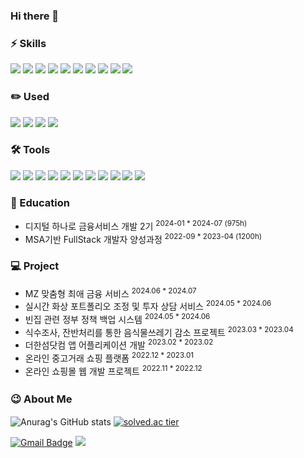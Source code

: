 ### Hi there 👋

### ⚡ Skills
<img src="https://img.shields.io/badge/Java-007396?style=flat&logo=OpenJDK&logoColor=white"> <img src="https://img.shields.io/badge/JavaScript-F7DF1E?style=flat&logo=Javascript&logoColor=white"> <img src="https://img.shields.io/badge/HTML5-E34F26?style=flat-square&logo=html5&logoColor=white"/> <img src="https://img.shields.io/badge/CSS-1572B6?style=flat&logo=css3&logoColor=white"> <img src="https://img.shields.io/badge/JSP-CC6699?style=flat&logo=Jsp&logoColor=white"> <img src="https://img.shields.io/badge/jQuery-CC6666?style=flat&logo=jQuery&logoColor=white"> <img src="https://img.shields.io/badge/MySQL-4479A1?style=flat&logo=MySQL&logoColor=white"> <img src="https://img.shields.io/badge/ORACLE-F80000?style=flat-square&logo=ORACLE&logoColor=white"/> <img src="https://img.shields.io/badge/MyBatis-660033?style=flat&logo=MyBatis&logoColor=white"> <img src="https://img.shields.io/badge/React-61DAFB?style=flat-square&logo=React&logoColor=white"/>

### ✏️ Used
<img src="https://img.shields.io/badge/Python-3776AB?style=flat-square&logo=Python&logoColor=white"/> <img src="https://img.shields.io/badge/Kotlin-7F52FF?style=flat-square&logo=Kotlin&logoColor=white"/> <img src="https://img.shields.io/badge/Android-3DDC84?style=flat-square&logo=Android&logoColor=white"/> <img src="https://img.shields.io/badge/Flask-000000?style=flat-square&logo=Flask&logoColor=white"/> 

### 🛠️ Tools
<img src="https://img.shields.io/badge/Eclipse IDE-2C2255?style=flat-square&logo=Eclipse IDE&logoColor=white"/> <img src="https://img.shields.io/badge/IntelliJ_IDEA-000000?style=flat&logo=intellij-idea&logoColor=white"> <img src="https://img.shields.io/badge/GitHub-FFCCCC?style=flat&logo=GitHub&logoColor=white"> <img src="https://img.shields.io/badge/Spring Boot-6DB33F?style=flat&logo=Spring Boot&logoColor=white"> <img src="https://img.shields.io/badge/Spring-6DB33F?style=flat-square&logo=Spring&logoColor=white"/> <img src="https://img.shields.io/badge/Slack-4A154B?style=flat&logo=Slack&logoColor=white"> <img src="https://img.shields.io/badge/Notion-FFFF99?style=flat&logo=Notion&logoColor=white"> <img src="https://img.shields.io/badge/Spring Security-6DB33F?style=flat-square&logo=Spring Security&logoColor=white"/> <img src="https://img.shields.io/badge/AWS-FF3333?style=flat&logo=Amazon&logoColor=white"> <img src="https://img.shields.io/badge/Apache_Tomcat-CC6699?style=flat&logo=Apache-Tomcat&logoColor=white"> <img src="https://img.shields.io/badge/Figma-F24E1E?style=flat&logo=figma&logoColor=white">

### 🌱 Education
- 디지털 하나로 금융서비스 개발 2기 <sup>2024-01 * 2024-07 (975h)
- MSA기반 FullStack 개발자 양성과정 <sup>2022-09 * 2023-04 (1200h)


### 💻 Project
- MZ 맞춤형 최애 금융 서비스 <sup> 2024.06 * 2024.07
- 실시간 화상 포트폴리오 조정 및 투자 상담 서비스 <sup> 2024.05 * 2024.06
- 빈집 관련 정부 정책 백업 시스템 <sup> 2024.05 * 2024.06
- 식수조사, 잔반처리를 통한 음식물쓰레기 감소 프로젝트 <sup> 2023.03 * 2023.04
- 더한섬닷컴 앱 어플리케이션 개발 <sup> 2023.02 * 2023.02
- 온라인 중고거래 쇼핑 플랫폼 <sup> 2022.12 * 2023.01
- 온라인 쇼핑몰 웹 개발 프로젝트 <sup> 2022.11 * 2022.12

### 😉 About Me　　
![Anurag's GitHub stats](https://github-readme-stats.vercel.app/api?username=juhyemi&show_icons=true&theme=radical) [![solved.ac tier](http://mazassumnida.wtf/api/generate_badge?boj=rlawngp124)](https://solved.ac/rlawngp124)

[![Gmail Badge](https://img.shields.io/badge/Gmail-d14836?style=flat-square&logo=Gmail&logoColor=white&link=mailto:rlawngp124@gmail.com)](mailto:rlawngp124@gmail.com)
<a href="https://www.instagram.com/juhyemi_/" target="_blank"><img src="https://img.shields.io/badge/instagram-E4405F?style=flat-square&logo=Instagram&logoColor=white"/></a>
